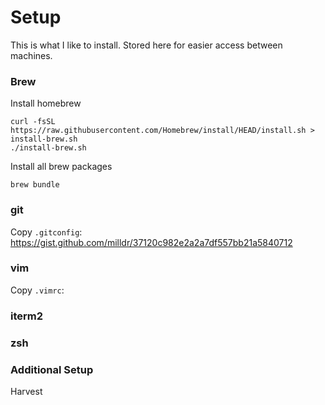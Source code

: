 
# Setup

This is what I like to install. Stored here for easier access between machines.

### Brew

Install homebrew

```console
curl -fsSL https://raw.githubusercontent.com/Homebrew/install/HEAD/install.sh > install-brew.sh
./install-brew.sh
```

Install all brew packages

```
brew bundle
```

### git

Copy `.gitconfig`: https://gist.github.com/milldr/37120c982e2a2a7df557bb21a5840712

### vim

Copy `.vimrc`: 

### iterm2


### zsh


### Additional Setup

Harvest


